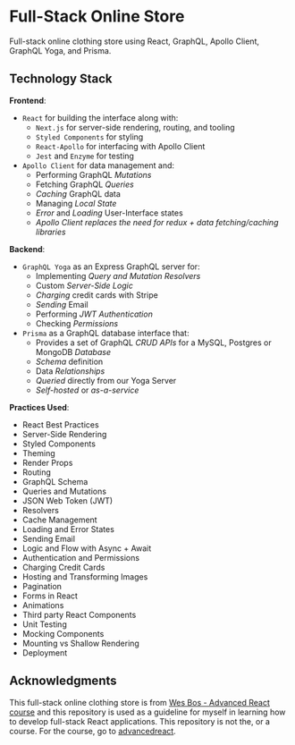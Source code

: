 # Full-Stack Online Store

Full-stack online clothing store using React, GraphQL, Apollo Client, GraphQL Yoga, and Prisma.

## Technology Stack

**Frontend**:

- `React` for building the interface along with:
  - `Next.js` for server-side rendering, routing, and tooling
  - `Styled Components` for styling
  - `React-Apollo` for interfacing with Apollo Client
  - `Jest` and `Enzyme` for testing
- `Apollo Client` for data management and:
  - Performing GraphQL _Mutations_
  - Fetching GraphQL _Queries_
  - _Caching_ GraphQL data
  - Managing _Local State_
  - _Error_ and _Loading_ User-Interface states
  - _Apollo Client replaces the need for redux + data fetching/caching libraries_

**Backend**:

- `GraphQL Yoga` as an Express GraphQL server for:
  - Implementing _Query and Mutation Resolvers_
  - Custom _Server-Side Logic_
  - _Charging_ credit cards with Stripe
  - _Sending_ Email
  - Performing _JWT Authentication_
  - Checking _Permissions_
- `Prisma` as a GraphQL database interface that:
  - Provides a set of GraphQL _CRUD APIs_ for a MySQL, Postgres or MongoDB _Database_
  - _Schema_ definition
  - Data _Relationships_
  - _Queried_ directly from our Yoga Server
  - _Self-hosted_ or _as-a-service_

**Practices Used**:

- React Best Practices
- Server-Side Rendering
- Styled Components
- Theming
- Render Props
- Routing
- GraphQL Schema
- Queries and Mutations
- JSON Web Token (JWT)
- Resolvers
- Cache Management
- Loading and Error States
- Sending Email
- Logic and Flow with Async + Await
- Authentication and Permissions
- Charging Credit Cards
- Hosting and Transforming Images
- Pagination
- Forms in React
- Animations
- Third party React Components
- Unit Testing
- Mocking Components
- Mounting vs Shallow Rendering
- Deployment

## Acknowledgments

This full-stack online clothing store is from [Wes Bos - Advanced React course](https://advancedreact.com/) and this repository is used as a guideline for myself in learning how to develop full-stack React applications. This repository is not the, or a course. For the course, go to [advancedreact](https://advancedreact.com/).
